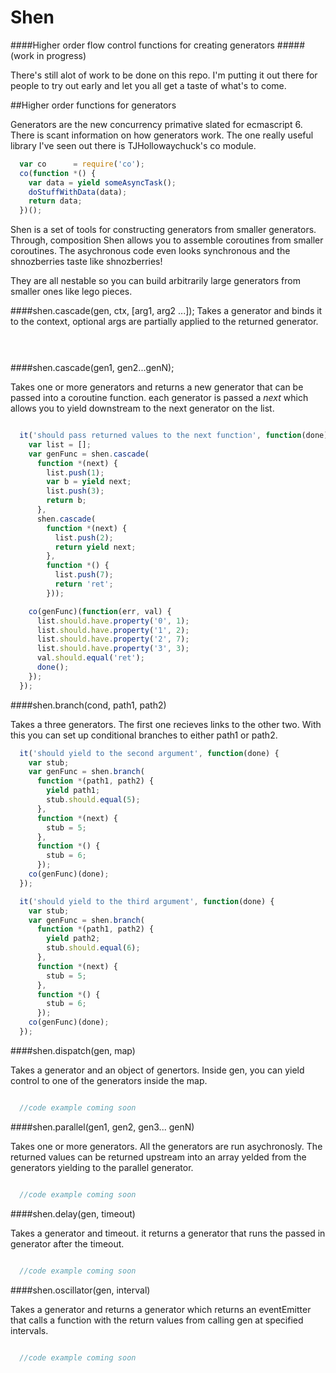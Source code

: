 Shen
=============

####Higher order flow control functions for creating generators
#####(work in progress)

There's still alot of work to be done on this repo. I'm putting it out there
for people to try out early and let you all get a taste of what's to come.

##Higher order functions for generators

Generators are the new concurrency primative slated for ecmascript 6.
There is scant information on how generators work. The one really useful 
library I've seen out there is TJHollowaychuck's co module.

```javascript
  var co      = require('co');
  co(function *() {
    var data = yield someAsyncTask();
    doStuffWithData(data);
    return data;
  })();
```

Shen is a set of tools for constructing generators from smaller generators. Through,
composition Shen allows you to assemble coroutines from smaller coroutines. The asychronous
code even looks synchronous and the shnozberries taste like shnozberries!

They are all nestable so you can build arbitrarily large generators from smaller ones like
lego pieces.

####shen.cascade(gen, ctx, [arg1, arg2 ...]);
Takes a generator and binds it to the context, optional args are partially applied to the
returned generator.

```javascript

  


```

####shen.cascade(gen1, gen2...genN);

Takes one or more generators and returns a new generator that can be passed
into a coroutine function. each generator is passed a *next* which allows you
to yield downstream to the next generator on the list. 

```javascript

  it('should pass returned values to the next function', function(done) {
    var list = [];
    var genFunc = shen.cascade(
      function *(next) {
        list.push(1);
        var b = yield next;
        list.push(3);
        return b;
      },
      shen.cascade(
        function *(next) {
          list.push(2);
          return yield next;
        },
        function *() {
          list.push(7);
          return 'ret';
        }));

    co(genFunc)(function(err, val) {
      list.should.have.property('0', 1);
      list.should.have.property('1', 2);
      list.should.have.property('2', 7);
      list.should.have.property('3', 3);
      val.should.equal('ret');
      done();
    });
  });
```

####shen.branch(cond, path1, path2)

Takes a three generators. The first one recieves links to the other two. 
With this you can set up conditional branches to either path1 or path2.

```javascript
  it('should yield to the second argument', function(done) {
    var stub;
    var genFunc = shen.branch(
      function *(path1, path2) {
        yield path1;
        stub.should.equal(5);
      },
      function *(next) {
        stub = 5;
      },
      function *() {
        stub = 6;
      });
    co(genFunc)(done);
  });

  it('should yield to the third argument', function(done) {
    var stub;
    var genFunc = shen.branch(
      function *(path1, path2) {
        yield path2;
        stub.should.equal(6);
      },
      function *(next) {
        stub = 5;
      },
      function *() {
        stub = 6;
      });
    co(genFunc)(done);
  });
```

####shen.dispatch(gen, map)

Takes a generator and an object of genertors. Inside gen, you can yield control
to one of the generators inside the map.

```javascript

  //code example coming soon

```

####shen.parallel(gen1, gen2, gen3... genN)

Takes one or more generators. All the generators are run asychronosly. The
returned values can be returned upstream into an array yelded from the generators
yielding to the parallel generator.

```javascript

  //code example coming soon

```



####shen.delay(gen, timeout)

Takes a generator and timeout. it returns a generator that runs the 
passed in generator after the timeout.

```javascript

  //code example coming soon

```

####shen.oscillator(gen, interval)

Takes a generator and returns a generator which returns an eventEmitter that
calls a function with the return values from calling gen at specified intervals.

```javascript

  //code example coming soon

```

